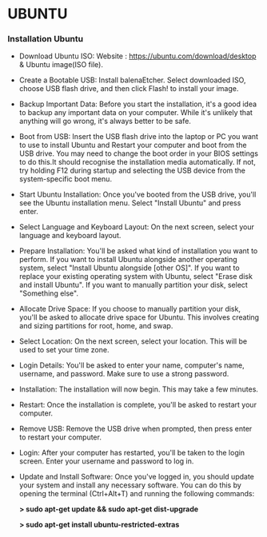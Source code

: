 # **UBUNTU**


### **Installation Ubuntu**

* Download Ubuntu ISO: 
  Website : https://ubuntu.com/download/desktop & Ubuntu image(ISO file).
* Create a Bootable USB: 
  Install balenaEtcher. Select downloaded ISO, choose USB flash drive, and then click Flash! to install your image.
* Backup Important Data: 
  Before you start the installation, it's a good idea to backup any important data on your computer. While it's unlikely that anything will go wrong, it's always better to be safe.
* Boot from USB: 
  Insert the USB flash drive into the laptop or PC you want to use to install Ubuntu and Restart your computer and boot from the USB drive. You may need to change the boot order in your BIOS settings to do this.It should recognise the installation media automatically. If not, try holding F12 during startup and selecting the USB device from the system-specific boot menu. 
* Start Ubuntu Installation: 
  Once you've booted from the USB drive, you'll see the Ubuntu installation menu. Select "Install Ubuntu" and press enter.
* Select Language and Keyboard Layout: 
  On the next screen, select your language and keyboard layout.
* Prepare Installation: 
  You'll be asked what kind of installation you want to perform. If you want to install Ubuntu alongside another operating system, select "Install Ubuntu alongside [other OS]". If you want to replace your existing operating system with Ubuntu, select "Erase disk and install Ubuntu". If you want to manually partition your disk, select "Something else".
* Allocate Drive Space: 
  If you choose to manually partition your disk, you'll be asked to allocate drive space for Ubuntu. This involves creating and sizing partitions for root, home, and swap.
* Select Location: 
  On the next screen, select your location. This will be used to set your time zone.
* Login Details: 
  You'll be asked to enter your name, computer's name, username, and password. Make sure to use a strong password.
* Installation: 
  The installation will now begin. This may take a few      minutes.
* Restart: 
  Once the installation is complete, you'll be asked to restart  your computer.
* Remove USB: 
  Remove the USB drive when prompted, then press enter to  restart your computer.
* Login: 
  After your computer has restarted, you'll be taken to the login screen. Enter your username and password to log in.
* Update and Install Software: 
  Once you've logged in, you should update   your system and install any necessary software. You can do this by opening the terminal (Ctrl+Alt+T) and running the following commands:
  
  **> sudo apt-get update && sudo apt-get dist-upgrade**
  
  **> sudo apt-get install ubuntu-restricted-extras**
